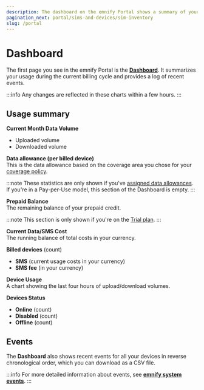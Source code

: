 ```yaml
---
description: The dashboard on the emnify Portal shows a summary of your usage for the current billing cycle
pagination_next: portal/sims-and-devices/sim-inventory
slug: /portal
---
```


# Dashboard

<!-- markdownlint-disable MD036 -->

The first page you see in the emnify Portal is the [**Dashboard**](https://portal.emnify.com/).
It summarizes your usage during the current billing cycle and provides a log of recent events.

:::info
Any changes are reflected in these charts within a few hours.
:::

## Usage summary

**Current Month Data Volume**

- Uploaded volume
- Downloaded volume

**Data allowance (per billed device)**  
This is the data allowance based on the coverage area you chose for your [coverage policy](/portal/device-policies#coverage-policies).

:::note
These statistics are only shown if you've [assigned data allowances](/how-tos/data-allowances).
If you're in a Pay-per-Use model, this section of the Dashboard is empty.
:::

**Prepaid Balance**  
The remaining balance of your prepaid credit.

:::note
This section is only shown if you're on the [Trial plan](/quickstart#emnifys-trial-plan).
:::

**Current Data/SMS Cost**  
The running balance of total costs in your currency.

**Billed devices** (count)

- **SMS** (current usage costs in your currency)
- **SMS fee** (in your currency)

**Device Usage**  
A chart showing the last four hours of upload/download volumes.

**Devices Status**

- **Online** (count)
- **Disabled** (count)
- **Offline** (count)

## Events

The **Dashboard** also shows recent events for all your devices in reverse chronological order, which you can download as a CSV file.

:::info
For more detailed information about events, see [**emnify system events**](/system-events).
:::
